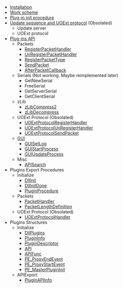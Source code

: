   * [Installation](Installation.md)
  * [Work scheme](WorkScheme.md)
  * [Plug-in init procedure](PluginInit.md)
  * [Update sequence and UOExt protocol](UOExtUpdate.md) (Obsolated)
    * Update server
    * UOExt protocol
  * [Plug-ins API](PluginsAPI.md)
    * Packets
      * [RegisterPacketHandler](RegisterPacketHandler.md)
      * [UnRegisterPacketHandler](UnRegisterPacketHandler.md)
      * [RegisterPacketType](RegisterPacketType.md)
      * [SendPacket](SendPacket.md)
      * [AfterPacketCallback](AfterPacketCallback.md)
    * Serials (Not working. Maybe reimplemented later)
      * GetNewSerial
      * FreeSerial
      * GetServerSerial
      * GetClientSerial
    * zLib
      * [zLibCompress2](zLibCompress2.md)
      * [zLibDecompress](zLibDecompress.md)
    * UOExt Protocol (Obsolated)
      * [UOExtProtocolRegisterHandler](UOExtProtocolRegisterHandler.md)
      * [UOExtProtocolUnRegisterHandler](UOExtProtocolUnRegisterHandler.md)
      * [UOExtProtocolSendPacket](UOExtProtocolSendPacket.md)
    * [GUI](GUI.md)
      * [GUISetLog](GUISetLog.md)
      * [GUIStartProcess](GUIStartProcess.md)
      * [GUIUpdateProcess](GUIUpdateProcess.md)
    * Misc
      * [APISearch](APISearch.md)
  * Plugins Export Procedures
    * Initialize
      * [DllInit](DllInit.md)
      * [DllInitDone](DllInitDone.md)
      * [PluginProcedure](PluginProcedure.md)
    * Packets
      * [PacketHandler](PacketHandler.md)
      * [PacketLengthDefinition](PacketLengthDefinition.md)
    * UOExt Protocol (Obsolated)
      * [UOExtProtocolHandler](UOExtProtocolHandler.md)
  * Plugins Structures
    * Initialize
      * [DllPlugins](DllPlugins.md)
      * [PluginInfo](PluginInfo.md)
      * [PluginDescriptor](PluginDescriptor.md)
      * [API](APIStruct.md)
      * [APIFunc](APIFunc.md)
      * [PE\_ProxyEndEvent](ProxyEndEvent.md)
      * [PE\_ProxyStartEvent](ProxyStartEvent.md)
      * [PE\_MasterPluginInit](MasterPluginInit.md)
    * APIExport
      * [PluginAPIInfo](PluginAPIInfo.md)
